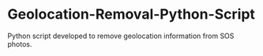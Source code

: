 # Geolocation-Removal-Python-Script
Python script developed to remove geolocation information from SOS photos. 
